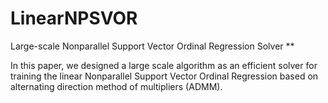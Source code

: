 # LinearNPSVOR
Large-scale Nonparallel Support Vector Ordinal Regression Solver
**

In this paper, we designed a large scale algorithm as an efficient solver for training the linear Nonparallel Support Vector Ordinal Regression based on alternating direction method of multipliers (ADMM). 
